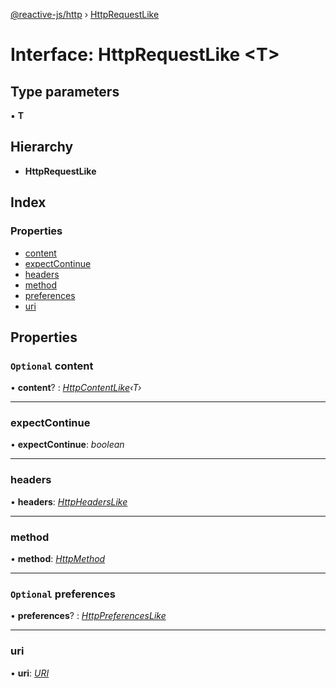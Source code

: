 [@reactive-js/http](../README.md) › [HttpRequestLike](httprequestlike.md)

# Interface: HttpRequestLike <**T**>

## Type parameters

▪ **T**

## Hierarchy

* **HttpRequestLike**

## Index

### Properties

* [content](httprequestlike.md#optional-content)
* [expectContinue](httprequestlike.md#expectcontinue)
* [headers](httprequestlike.md#headers)
* [method](httprequestlike.md#method)
* [preferences](httprequestlike.md#optional-preferences)
* [uri](httprequestlike.md#uri)

## Properties

### `Optional` content

• **content**? : *[HttpContentLike](httpcontentlike.md)‹T›*

___

###  expectContinue

• **expectContinue**: *boolean*

___

###  headers

• **headers**: *[HttpHeadersLike](httpheaderslike.md)*

___

###  method

• **method**: *[HttpMethod](../enums/httpmethod.md)*

___

### `Optional` preferences

• **preferences**? : *[HttpPreferencesLike](httppreferenceslike.md)*

___

###  uri

• **uri**: *[URI](uri.md)*
